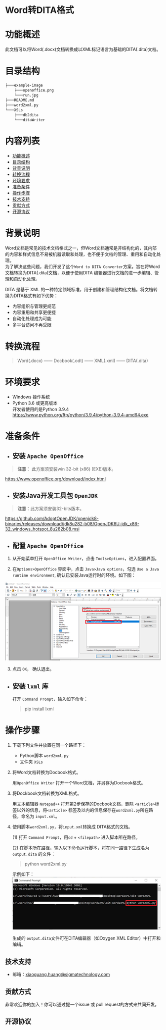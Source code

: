 # Word转DITA格式

# 功能概述  

此文档可以将Word(.docx)文档转换成以XML标记语言为基础的DITA(.dita)文档。    

# 目录结构    
```
├───example-image
    ├───openoffice.png
    └───run.jpg
├───README.md
├───word2xml.py
└───XSLs
    ├───db2dita
    └───ditaWriter
```
# 内容列表  
- [功能概述](#功能概述)
- [目录结构](#目录结构)
- [背景说明](#背景说明)
- [转换流程](#转换流程)
- [环境要求](#环境要求)
- [准备条件](#准备条件)
- [操作步骤](#操作步骤)
- [技术支持](#技术支持)
- [贡献方式](#贡献方式)
- [开源协议](#开源协议)  

# 背景说明

Word文档是常见的技术文档格式之一，但Word文档通常是非结构化的，其内部的内容和样式信息不易被机器读取和处理，也不便于文档的管理、重用和自动化处理。  
为了解决这些问题，我们开发了这个`Word to DITA Converter`方案，旨在将Word文档转换为DITA(.dita)文档，以便于使用DITA 编辑器进行文档的进一步编辑、管理和自动化处理。  

DITA 是基于 XML 的一种特定领域标准，用于创建和管理结构化文档。将文档转换为DITA格式有如下优势：  
- 内容组织与管理更规范
- 内容重用和共享更便捷
- 自动化处理成为可能
- 多平台访问不再受限

# 转换流程

>Word(.docx) —— Docbook(.odt) —— XML(.xml) —— DITA(.dita)

# 环境要求    

- Windows 操作系统  
- Python 3.6 或更高版本  
开发者使用的是Python 3.9.4 
https://www.python.org/ftp/python/3.9.4/python-3.9.4-amd64.exe  


# 准备条件

- ## 安装 `Apache OpenOffice`
>**注意**： 此方案须安装win 32-bit (x86) (EXE)版本。  

https://www.openoffice.org/download/index.html  

- ## 安装Java开发工具包 `OpenJDK`  

>**注意**：此方案须安装32-bits版本。

https://github.com/AdoptOpenJDK/openjdk8-binaries/releases/download/jdk8u282-b08/OpenJDK8U-jdk_x86-32_windows_hotspot_8u282b08.msi

- ## 配置 `Apache OpenOffice`
1. 从开始菜单打开 `OpenOffice Writer`，点击 `Tools>Options`，进入配置界面。

2. 在`Options>OpenOffice` 界面中，点击 `Java>Java options`，勾选 `Use a Java runtime environment`, 确认已安装Java运行时的环境。如下图：  

![open-office](/example-image/openoffice.png)

3. 点击 `OK`， 确认退出。  

- ## 安装 `lxml` 库  

    打开 `Command Prompt`，输入如下命令：  

    > pip install lxml  
    
# 操作步骤 
1. 下载下列文件并放置在同一个路径下：  

    - Python脚本 `word2xml.py`
    - 文件夹 `XSLs`

2. 将Word文档转换为Docbook格式。  

    用`OpenOffice Writer` 打开一个Word文档，并另存为Docbook格式。  

3. 将Dockbook文档转换为XML格式。  
    
    用文本编辑器 `Notepad++` 打开第2步保存的Docbook文档，删除 `<article>`标签以外的信息，将`<article>` 标签及以内的信息保存在`word2xml.py`所在路径，命名为 `input.xml`。    

4. 使用脚本`word2xml.py`，将`input.xml`转换成 DITA格式的文档。  

    (1) 打开 `Command Prompt`，用`cd` + `<filepath>` 进入脚本所在路径。  

    (2) 在脚本所在路径，输入以下命令运行脚本，将在同一路径下生成名为 `output.dita` 的文件：

    > python word2xml.py 

    示例如下：  
    ![运行脚本](/example-image/run.jpg)
    


 
    生成的 `output.dita`文件可在DITA编辑器（如Oxygen XML Editor）中打开和编辑。  


## 技术支持

-   邮箱：xiaoguang.huang@sigmatechnology.com

## 贡献方式

非常欢迎你的加入！你可以通过提一个issue 或 pull request的方式来共同开发。

## 开源协议


